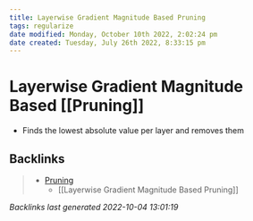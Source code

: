 ```yaml
---
title: Layerwise Gradient Magnitude Based Pruning
tags: regularize
date modified: Monday, October 10th 2022, 2:02:24 pm
date created: Tuesday, July 26th 2022, 8:33:15 pm
---
```


# Layerwise Gradient Magnitude Based [[Pruning]]
- Finds the lowest absolute value per layer and removes them

## Backlinks
> - [Pruning](Pruning.md)
>   - [[Layerwise Gradient Magnitude Based Pruning]]

_Backlinks last generated 2022-10-04 13:01:19_

